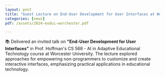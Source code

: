 ```yaml
---
layout: post
title: "Guest Lecture on End-User Development for User Interfaces at Worcester University"
categories: [news]
pdf: /assets/2024-eudui-worchester.pdf

---
```


📚 Delivered an invited talk on **"End-User Development for User Interfaces"** in Prof. Hoffman's CS 568 - AI in Adaptive Educational Technology course at Worcester University. The lecture explored approaches for empowering non-programmers to customize and create interactive interfaces, emphasizing practical applications in educational technology.

